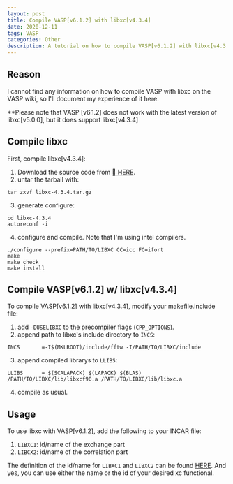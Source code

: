 ```yaml
---
layout: post
title: Compile VASP[v6.1.2] with libxc[v4.3.4]
date: 2020-12-11
tags: VASP
categories: Other
description: A tutorial on how to compile VASP[v6.1.2] with libxc[v4.3.4].
---
```


## Reason

I cannot find any information on how to compile VASP with libxc on the VASP wiki, so I'll document my experience of it here.

**Please note that VASP [v6.1.2] does not work with the latest version of libxc[v5.0.0], but it does support libxc[v4.3.4]

## Compile libxc
First, compile libxc[v4.3.4]:
1. Download the source code from [:file_folder: HERE](https://gitlab.com/libxc/libxc/-/archive/4.3.4/libxc-4.3.4.tar.gz).
2. untar the tarball with:
```
tar zxvf libxc-4.3.4.tar.gz
```
3. generate configure:
```
cd libxc-4.3.4
autoreconf -i
```
4. configure and compile. Note that I'm using intel compilers.
```
./configure --prefix=PATH/TO/LIBXC CC=icc FC=ifort
make
make check
make install
```

## Compile VASP[v6.1.2] w/ libxc[v4.3.4]
To compile VASP[v6.1.2] with libxc[v4.3.4], modify your makefile.include file:
1. add `-DUSELIBXC` to the precompiler flags (`CPP_OPTIONS`).
2. append path to libxc's include directory to `INCS`:
```
INCS       =-I$(MKLROOT)/include/fftw -I/PATH/TO/LIBXC/include
```
3. append compiled librarys to `LLIBS`:
```
LLIBS      = $(SCALAPACK) $(LAPACK) $(BLAS) /PATH/TO/LIBXC/lib/libxcf90.a /PATH/TO/LIBXC/lib/libxc.a
```
4. compile as usual.

## Usage
To use libxc with VASP[v6.1.2], add the following to your INCAR file:
1. `LIBXC1`: id/name of the exchange part
2. `LIBCX2`: id/name of the correlation part

The definition of the id/name for `LIBXC1` and `LIBXC2` can be found [HERE](https://www.tddft.org/programs/libxc/functionals/).
And yes, you can use either the name or the id of your desired xc functional.

